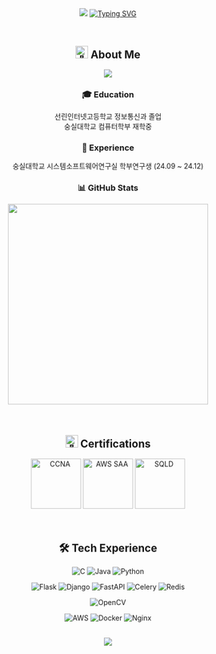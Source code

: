 <header>
  <div align="center">
    <img src="https://capsule-render.vercel.app/api?type=waving&color=0:E34C26,10:DA5B0B,30:C6538C,75:3572A5,100:A371F7&height=120&animation=fadeIn&section=header&fontAlign=70">
    <a href="https://git.io/typing-svg">
      <img alt="Typing SVG" src="https://readme-typing-svg.demolab.com?font=Satisfy&size=40&pause=1000&color=F7F7F7&background=FFFFFF00&center=true&vCenter=true&random=true&width=435&lines=Scanf-s+(SULLUNG)"/>
    </a>
  </div>
</header>

<div align="center">
  <h2>
    <img src="https://raw.githubusercontent.com/Tarikul-Islam-Anik/Animated-Fluent-Emojis/master/Emojis/Hand%20gestures/Waving%20Hand.png" alt="👋" width="25" height="25" /> About Me
  </h2>
  
  <a href="https://hits.seeyoufarm.com">
    <img src="https://hits.seeyoufarm.com/api/count/incr/badge.svg?url=https%3A%2F%2Fgithub.com%2FScanf-s&count_bg=%2379C83D&title_bg=%23555555&icon=&icon_color=%23E7E7E7&title=hits&edge_flat=false" />
  </a>
  
  <h3>
    🎓 Education
  </h3>
  <p>
    선린인터넷고등학교 정보통신과 졸업<br>
    숭실대학교 컴퓨터학부 재학중<br>
  </p>
  
  <h3>
    💼 Experience
  </h3>
  <p>
    숭실대학교 시스템소프트웨어연구실 학부연구생 (24.09 ~ 24.12)
  </p>
  
  <h3>
    📊 GitHub Stats
  </h3>
  <p>
    <img src="https://github-readme-stats.vercel.app/api?username=Scanf-s&show_icons=true&theme=radical" width="400"/>
  </p>

  <br>

  <h2>
    <img src="https://raw.githubusercontent.com/Tarikul-Islam-Anik/Animated-Fluent-Emojis/master/Emojis/Objects/Scroll.png" alt="📜" width="25" height="25" /> Certifications
  </h2>
  <p>
    <img src="https://github.com/user-attachments/assets/62c90eec-b25f-47ee-8538-1d32c082e55a" width="100" height="100" title="CCNA" alt="CCNA"/>
    <img src="https://github.com/user-attachments/assets/0597dc25-d9a2-47ca-a802-f40f7ffab19b" width="100" height="100" title="AWS SAA" alt="AWS SAA"/>
    <img src="https://github.com/user-attachments/assets/91237053-1d0d-457f-89b1-1a96b75e7cd4" width="100" height="100" title="SQLD" alt="SQLD"/>

  </p>

  <br>
  <h2>
    🛠 Tech Experience
  </h2>

<!-- Languages -->
![C](https://img.shields.io/badge/C-A8B9CC?style=flat-square&logo=c&logoColor=black)
![Java](https://img.shields.io/badge/Java-007396?style=flat-square&logo=java&logoColor=white)
![Python](https://img.shields.io/badge/Python-3776AB?style=flat-square&logo=python&logoColor=white)

<!-- Backend & Web Frameworks -->
![Flask](https://img.shields.io/badge/Flask-000000?style=flat-square&logo=flask&logoColor=white)
![Django](https://img.shields.io/badge/Django-092E20?style=flat-square&logo=django&logoColor=white)
![FastAPI](https://img.shields.io/badge/FastAPI-009688?style=flat-square&logo=fastapi&logoColor=white)
![Celery](https://img.shields.io/badge/Celery-37814A?style=flat-square&logo=celery&logoColor=white)
![Redis](https://img.shields.io/badge/Redis-DC382D?style=flat-square&logo=redis&logoColor=white)

<!-- Computer Vision -->
![OpenCV](https://img.shields.io/badge/OpenCV-5C3EE8?style=flat-square&logo=opencv&logoColor=white)

<!-- DevOps & Cloud -->
![AWS](https://img.shields.io/badge/AWS-232F3E?style=flat-square&logo=amazon-aws&logoColor=white)
![Docker](https://img.shields.io/badge/Docker-2496ED?style=flat-square&logo=docker&logoColor=white)
![Nginx](https://img.shields.io/badge/Nginx-009639?style=flat-square&logo=nginx&logoColor=white)
  
  <br>

  <img src="https://capsule-render.vercel.app/api?type=waving&color=0:E34C26,10:DA5B0B,30:C6538C,75:3572A5,100:A371F7&height=120&animation=fadeIn&section=footer&fontAlign=70">
</div>
